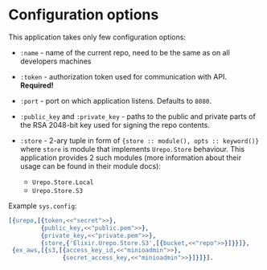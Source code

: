# Configuration options

This application takes only few configuration options:

- `:name` - name of the current repo, need to be the same as on all developers
  machines
- `:token` - authorization token used for communication with API. **Required!**
- `:port` - port on which application listens. Defaults to `8080`.
- `:public_key` and `:private_key` - paths to the public and private parts of
  the RSA 2048-bit key used for signing the repo contents.
- `:store` - 2-ary tuple in form of `{store :: module(), opts :: keyword()}`
  where `store` is module that implements `Urepo.Store` behaviour. This
  application provides 2 such modules (more information about their usage can be
  found in their module docs):

    + `Urepo.Store.Local`
    + `Urepo.Store.S3`

Example `sys.config`:

```erlang
[{urepo,[{token,<<"secret">>},
         {public_key,<<"public.pem">>},
         {private_key,<<"private.pem">>},
         {store,{'Elixir.Urepo.Store.S3',[{bucket,<<"repo">>}]}}]},
 {ex_aws,[{s3,[{access_key_id,<<"minioadmin">>},
               {secret_access_key,<<"minioadmin">>}]}]}].
```
